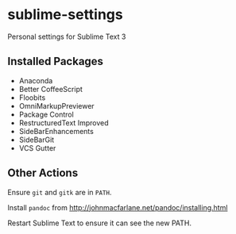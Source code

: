 # sublime-settings

Personal settings for Sublime Text 3

## Installed Packages
- Anaconda
- Better CoffeeScript
- Floobits
- OmniMarkupPreviewer
- Package Control
- RestructuredText Improved
- SideBarEnhancements
- SideBarGit
- VCS Gutter

## Other Actions

Ensure `git` and `gitk` are in `PATH`.

Install `pandoc` from <http://johnmacfarlane.net/pandoc/installing.html>

Restart Sublime Text to ensure it can see the new PATH.